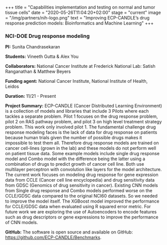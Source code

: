 +++
title = "Capabilities implementation and testing on normal and tumor tissue cells"
date = "2020-05-26T11:04:20+02:00"
stage = "current"
image = "/img/partners/nih-logo.png"
text = "Improving ECP-CANDLE’s drug response prediction models: Bioinformatics and Machine Learning"
+++

### NCI-DOE Drug response modeling

**PI:** Sunita Chandrasekaran  

**Students:** Vineeth Gutta & Alex You

**Collaborators:** National Cancer Institute at Frederick National Lab: Satish Ranganathan & Matthew Beyers

**Funding agent:** National Cancer Institute, National Institute of Health, Leidos

**Duration:** 11/21 - Present

**Project Summary:** ECP-CANDLE (Cancer Distributed Learning Environment) is a collection of models and libraries that include 3 Pilots where each tackles a separate problem. Pilot 1 focuses on the drug response problem, pilot 2 on RAS pathway problem, and pilot 3 on high level treatment strategy problem. This work only involved pilot 1. The fundamental challenge drug response modeling faces is the lack of data for drug response on patients because human trials given the number of possible drugs makes it impossible to test them all. Therefore drug response models are trained on cancer cell-lines (grown in the lab) and these models do not perform well on patient tissue data. Some example models include single drug response model and Combo model with the difference being the latter using a combination of drugs to predict growth of cancer cell line. Both use multilayer perceptron with convolution like layers for the model architecture. The current work focuses on modeling drug response for gene expression data from CCLE (Cancer cell line encyclopedia) and drug sensitivity data from GDSC (Genomics of drug sensitivity in cancer). Existing CNN models from Single drug response and Combo models performed worse on the CCLE/GDSC data compared to the original NCI60 datasets. So we needed to improve the model itself. The XGBoost model improved the performance for CCLE/GDSC data when evaluated using R squared error metric. For future work we are exploring the use of Autoencoders to encode features such as drug descriptors or gene expressions to improve the performance of CNN models.

**GitHub:** The software is open source and available on GitHub: <a href="https://github.com/ECP-CANDLE/Benchmarks">https://github.com/ECP-CANDLE/Benchmarks</a>.  